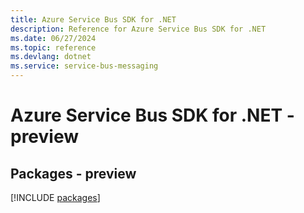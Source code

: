 ```yaml
---
title: Azure Service Bus SDK for .NET
description: Reference for Azure Service Bus SDK for .NET
ms.date: 06/27/2024
ms.topic: reference
ms.devlang: dotnet
ms.service: service-bus-messaging
---
```

# Azure Service Bus SDK for .NET - preview
## Packages - preview
[!INCLUDE [packages](service-bus-index.md)]